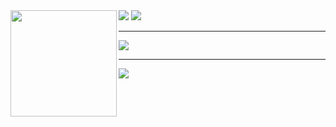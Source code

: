 
<div>
  <img height="170" align="left" src="https://github-readme-stats.vercel.app/api?username=Elevenv&count_private=true&include_all_commits=true&theme=github_dark&show_icons=true" />
  <img src="https://github-readme-stats.vercel.app/api/top-langs/?username=Elevenv&layout=compact&count_private=true&include_all_commits=true&theme=github_dark&langs_count=10" />
  
<img src="http://github-readme-streak-stats.herokuapp.com?user=Elevenv&theme=tokyonight&date_format=M%20j%5B%2C%20Y%5D"/>
</div>

---

<div>
<img src="https://activity-graph.herokuapp.com/graph?username=Elevenv&bg_color=0D1117&color=ffffff&line=1F6FEB&point=58A6FF&area_color=58A6FF&area=true&hide_border=false&custom_title=GitHub%20Commits%20Graph" />
</div>

---
<div>
<img src="https://komarev.com/ghpvc/?username=yd0369">
  </div>


